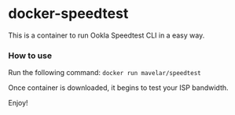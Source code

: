# docker-speedtest

This is a container to run Ookla Speedtest CLI in a easy way.

### How to use

Run the following command: ```docker run mavelar/speedtest```

Once container is downloaded, it begins to test your ISP bandwidth.

Enjoy!
